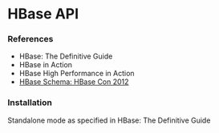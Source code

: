 # HBase API

### References
- HBase: The Definitive Guide
- HBase in Action
- HBase High Performance in Action
- [HBase Schema: HBase Con 2012](http://ianvarley.com/coding/HBaseSchema_HBaseCon2012.pdf)

### Installation
Standalone mode as specified in HBase: The Definitive Guide